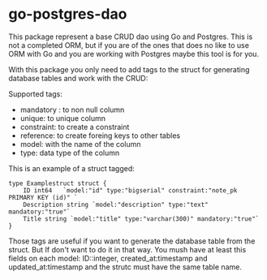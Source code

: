 # go-postgres-dao

This package represent a base CRUD dao using Go and Postgres. This is not a completed ORM, but if you are of the ones that does no like to use ORM with Go and you are working with Postgres maybe this tool is for you.

With this package you only need to add tags to the struct for generating database tables and work with the CRUD:

Supported tags:

- mandatory : to non null column
- unique: to unique column
- constraint: to create a constraint
- reference: to create foreing keys to other tables
- model: with the name of the column
- type: data type of the column

This is an example of a struct tagged:

```
type Examplestruct struct {
	ID int64   `model:"id" type:"bigserial" constraint:"note_pk PRIMARY KEY (id)" `
	Description string `model:"description" type:"text" mandatory:"true"`
	Title string `model:"title" type:"varchar(300)" mandatory:"true"`
}

```

Those tags are useful if you want to generate the database table from the struct. But If don't want to do it in that way. You mush have at least this fields on each model: ID::integer, created_at:timestamp and updated_at:timestamp and the strutc must have the same table name.
